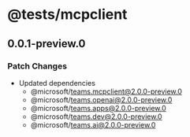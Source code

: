 # @tests/mcpclient

## 0.0.1-preview.0

### Patch Changes

- Updated dependencies
  - @microsoft/teams.mcpclient@2.0.0-preview.0
  - @microsoft/teams.openai@2.0.0-preview.0
  - @microsoft/teams.apps@2.0.0-preview.0
  - @microsoft/teams.dev@2.0.0-preview.0
  - @microsoft/teams.ai@2.0.0-preview.0
